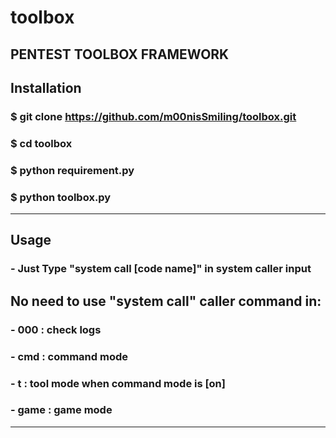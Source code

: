 # toolbox
PENTEST TOOLBOX FRAMEWORK 
--------------------------------------
## Installation
### $ git clone https://github.com/m00nisSmiling/toolbox.git
### $ cd toolbox
### $ python requirement.py
### $ python toolbox.py
--------------------------------------
## Usage
### - Just Type "system call [code name]" in system caller input
## No need to use "system call" caller command in:
### - 000 : check logs
### - cmd : command mode
### - t   : tool mode when command mode is [on]
### - game : game mode
---------------------------------------
